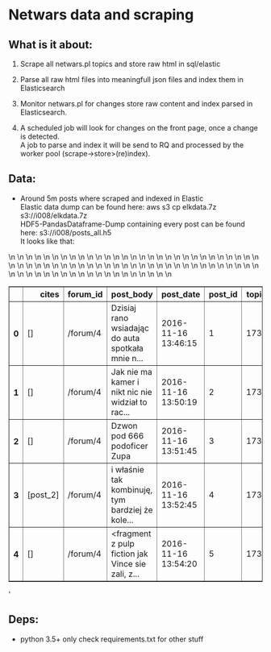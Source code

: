 # Netwars data and scraping

## What is it about:  
1) Scrape all netwars.pl topics and store raw html in sql/elastic  

2) Parse all raw html files into meaningfull json files and index them in Elasticsearch  

3) Monitor netwars.pl for changes store raw content and index parsed in Elasticsearch.  

3) A scheduled job will look for changes on the front page, once a change is detected.   
A job to parse and index it will be send to RQ and processed by the worker pool (scrape->store>(re)index).  


## Data:
- Around 5m posts where scraped and indexed in Elastic  
Elastic data dump can be found here:  aws s3 cp elkdata.7z s3://i008/elkdata.7z  
HDF5-PandasDataframe-Dump containing every post can be found here: s3://i008/posts_all.h5  
It looks like that:
<table border="1" class="dataframe">\n  <thead>\n    <tr style="text-align: right;">\n      <th></th>\n      <th>cites</th>\n      <th>forum_id</th>\n      <th>post_body</th>\n      <th>post_date</th>\n      <th>post_id</th>\n      <th>topic_id</th>\n      <th>unique_post_id</th>\n      <th>user_href</th>\n      <th>user_name</th>\n    </tr>\n  </thead>\n  <tbody>\n    <tr>\n      <th>0</th>\n      <td>[]</td>\n      <td>/forum/4</td>\n      <td>Dzisiaj rano wsiadając do auta spotkała mnie n...</td>\n      <td>2016-11-16 13:46:15</td>\n      <td>1</td>\n      <td>173469</td>\n      <td>173469.1</td>\n      <td>29243</td>\n      <td>Vol</td>\n    </tr>\n    <tr>\n      <th>1</th>\n      <td>[]</td>\n      <td>/forum/4</td>\n      <td>Jak nie ma kamer i nikt nic nie widział to rac...</td>\n      <td>2016-11-16 13:50:19</td>\n      <td>2</td>\n      <td>173469</td>\n      <td>173469.2</td>\n      <td>7201</td>\n      <td>Rocca</td>\n    </tr>\n    <tr>\n      <th>2</th>\n      <td>[]</td>\n      <td>/forum/4</td>\n      <td>Dzwon pod 666 podoficer Zupa</td>\n      <td>2016-11-16 13:51:45</td>\n      <td>3</td>\n      <td>173469</td>\n      <td>173469.3</td>\n      <td>18416</td>\n      <td>KiV</td>\n    </tr>\n    <tr>\n      <th>3</th>\n      <td>[post_2]</td>\n      <td>/forum/4</td>\n      <td>i właśnie tak kombinuję, tym bardziej że kole...</td>\n      <td>2016-11-16 13:52:45</td>\n      <td>4</td>\n      <td>173469</td>\n      <td>173469.4</td>\n      <td>29243</td>\n      <td>Vol</td>\n    </tr>\n    <tr>\n      <th>4</th>\n      <td>[]</td>\n      <td>/forum/4</td>\n      <td>&lt;fragment z pulp fiction jak Vince sie zali, z...</td>\n      <td>2016-11-16 13:54:20</td>\n      <td>5</td>\n      <td>173469</td>\n      <td>173469.5</td>\n      <td>15662</td>\n      <td>maac</td>\n    </tr>\n  </tbody>\n</table>'


## Deps:
- python 3.5+ only
check requirements.txt for other stuff

